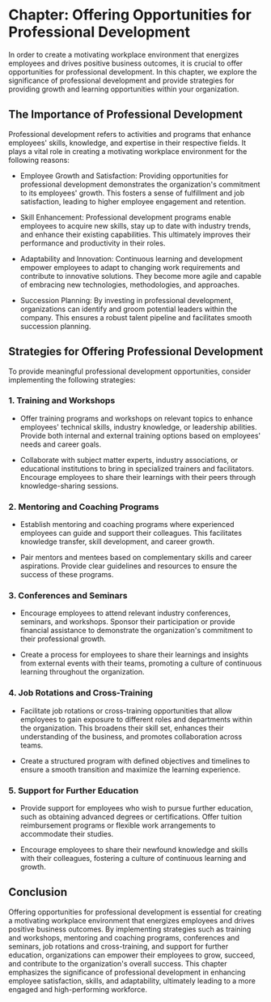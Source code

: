 Chapter: Offering Opportunities for Professional Development
============================================================

In order to create a motivating workplace environment that energizes employees and drives positive business outcomes, it is crucial to offer opportunities for professional development. In this chapter, we explore the significance of professional development and provide strategies for providing growth and learning opportunities within your organization.

The Importance of Professional Development
------------------------------------------

Professional development refers to activities and programs that enhance employees' skills, knowledge, and expertise in their respective fields. It plays a vital role in creating a motivating workplace environment for the following reasons:

* Employee Growth and Satisfaction: Providing opportunities for professional development demonstrates the organization's commitment to its employees' growth. This fosters a sense of fulfillment and job satisfaction, leading to higher employee engagement and retention.

* Skill Enhancement: Professional development programs enable employees to acquire new skills, stay up to date with industry trends, and enhance their existing capabilities. This ultimately improves their performance and productivity in their roles.

* Adaptability and Innovation: Continuous learning and development empower employees to adapt to changing work requirements and contribute to innovative solutions. They become more agile and capable of embracing new technologies, methodologies, and approaches.

* Succession Planning: By investing in professional development, organizations can identify and groom potential leaders within the company. This ensures a robust talent pipeline and facilitates smooth succession planning.

Strategies for Offering Professional Development
------------------------------------------------

To provide meaningful professional development opportunities, consider implementing the following strategies:

### 1. Training and Workshops

* Offer training programs and workshops on relevant topics to enhance employees' technical skills, industry knowledge, or leadership abilities. Provide both internal and external training options based on employees' needs and career goals.

* Collaborate with subject matter experts, industry associations, or educational institutions to bring in specialized trainers and facilitators. Encourage employees to share their learnings with their peers through knowledge-sharing sessions.

### 2. Mentoring and Coaching Programs

* Establish mentoring and coaching programs where experienced employees can guide and support their colleagues. This facilitates knowledge transfer, skill development, and career growth.

* Pair mentors and mentees based on complementary skills and career aspirations. Provide clear guidelines and resources to ensure the success of these programs.

### 3. Conferences and Seminars

* Encourage employees to attend relevant industry conferences, seminars, and workshops. Sponsor their participation or provide financial assistance to demonstrate the organization's commitment to their professional growth.

* Create a process for employees to share their learnings and insights from external events with their teams, promoting a culture of continuous learning throughout the organization.

### 4. Job Rotations and Cross-Training

* Facilitate job rotations or cross-training opportunities that allow employees to gain exposure to different roles and departments within the organization. This broadens their skill set, enhances their understanding of the business, and promotes collaboration across teams.

* Create a structured program with defined objectives and timelines to ensure a smooth transition and maximize the learning experience.

### 5. Support for Further Education

* Provide support for employees who wish to pursue further education, such as obtaining advanced degrees or certifications. Offer tuition reimbursement programs or flexible work arrangements to accommodate their studies.

* Encourage employees to share their newfound knowledge and skills with their colleagues, fostering a culture of continuous learning and growth.

Conclusion
----------

Offering opportunities for professional development is essential for creating a motivating workplace environment that energizes employees and drives positive business outcomes. By implementing strategies such as training and workshops, mentoring and coaching programs, conferences and seminars, job rotations and cross-training, and support for further education, organizations can empower their employees to grow, succeed, and contribute to the organization's overall success. This chapter emphasizes the significance of professional development in enhancing employee satisfaction, skills, and adaptability, ultimately leading to a more engaged and high-performing workforce.
